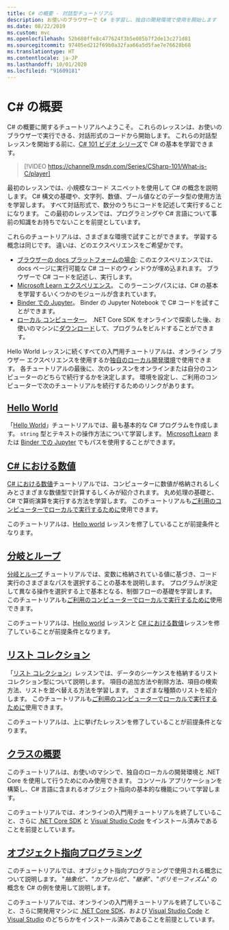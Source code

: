 ```yaml
---
title: C# の概要 - 対話型チュートリアル
description: お使いのブラウザーで C# を学習し、独自の開発環境で使用を開始します
ms.date: 08/22/2019
ms.custom: mvc
ms.openlocfilehash: 52b680ffe8c477624f3b5e085b7f2de13c271d81
ms.sourcegitcommit: 97405ed212f69b0a32faa66a5d5fae7e76628b68
ms.translationtype: HT
ms.contentlocale: ja-JP
ms.lasthandoff: 10/01/2020
ms.locfileid: "91609181"
---
```

# <a name="introduction-to-c"></a>C\# の概要

C# の概要に関するチュートリアルへようこそ。 これらのレッスンは、お使いのブラウザーで実行できる、対話形式のコードから開始します。 これらの対話型レッスンを開始する前に、[C# 101 ビデオ シリーズ](https://aka.ms/dotnet3-csharp)で C# の基本を学習できます。

<!--markdownlint-disable MD034 -->
> [!VIDEO https://channel9.msdn.com/Series/CSharp-101/What-is-C/player]

最初のレッスンでは、小規模なコード スニペットを使用して C# の概念を説明します。 C# 構文の基礎や、文字列、数値、ブール値などのデータ型の使用方法を学習します。 すべて対話形式で、数分のうちにコードを記述して実行することになります。 この最初のレッスンでは、プログラミングや C# 言語について事前の知識をお持ちでないことを前提としています。

これらのチュートリアルは、さまざまな環境で試すことができます。 学習する概念は同じです。 違いは、どのエクスペリエンスをご希望かです。

- [ブラウザーの docs プラットフォームの場合](hello-world.yml): このエクスペリエンスでは、docs ページに実行可能な C# コードのウィンドウが埋め込まれます。 ブラウザーで C# コードを記述し、実行します。
- [Microsoft Learn エクスペリエンス](/learn/paths/csharp-first-steps/)。 このラーニングパスには、C# の基本を学習するいくつかのモジュールが含まれています。
- [Binder での Jupyter](https://mybinder.org/v2/gh/dotnet/try-samples/master?filepath=hello-csharp%2Fhello-world.ipynb)。 Binder の Jupyter Notebook で C# コードを試すことができます。
- [ローカル コンピューター](numbers-in-csharp-local.md)。 .NET Core SDK をオンラインで探索した後、お使いのマシンに[ダウンロード](https://dotnet.microsoft.com/download)して、プログラムをビルドすることができます。

Hello World レッスンに続くすべての入門用チュートリアルは、オンライン ブラウザー エクスペリエンスを使用するか[独自のローカル開発環境](local-environment.md)で使用できます。 各チュートリアルの最後に、次のレッスンをオンラインまたは自分のコンピューターのどちらで続行するかを決定します。 環境を設定し、ご利用のコンピューターで次のチュートリアルを続行するためのリンクがあります。

## <a name="hello-world"></a>[Hello World](hello-world.yml)

「[Hello World](hello-world.yml)」チュートリアルでは、最も基本的な C# プログラムを作成します。 `string` 型とテキストの操作方法について学習します。 [Microsoft Learn](/learn/paths/csharp-first-steps/) または [Binder での Jupyter](https://mybinder.org/v2/gh/dotnet/try-samples/master?filepath=hello-csharp%2Fhello-world.ipynb) でもパスを使用することができます。

## <a name="numbers-in-c"></a>[C# における数値](numbers-in-csharp.yml)

[C# における数値](numbers-in-csharp.yml)チュートリアルでは、コンピューターに数値が格納されるしくみとさまざまな数値型で計算するしくみが紹介されます。 丸め処理の基礎と、C# で算術演算を実行する方法を学習します。 このチュートリアルも[ご利用のコンピューターでローカルで実行するために](numbers-in-csharp-local.md)使用できます。

このチュートリアルは、[Hello world](hello-world.yml) レッスンを修了していることが前提条件となります。

## <a name="branches-and-loops"></a>[分岐とループ](branches-and-loops.yml)

[分岐とループ](branches-and-loops.yml) チュートリアルでは、変数に格納されている値に基づき、コード実行のさまざまなパスを選択することの基本を説明します。 プログラムが決定して異なる操作を選択する上で基本となる、制御フローの基礎を学習します。 このチュートリアルも[ご利用のコンピューターでローカルで実行するために](branches-and-loops-local.md)使用できます。

このチュートリアルは、[Hello world](hello-world.yml) レッスンと [C# における数値](numbers-in-csharp.yml)レッスンを修了していることが前提条件となります。

## <a name="list-collection"></a>[リスト コレクション](list-collection.yml)

「[リスト コレクション](list-collection.yml)」レッスンでは、データのシーケンスを格納するリスト コレクション型について説明します。 項目の追加方法や削除方法、項目の検索方法、リストを並べ替える方法を学習します。 さまざまな種類のリストを紹介します。 このチュートリアルも[ご利用のコンピューターでローカルで実行するために](arrays-and-collections.md)使用できます。

このチュートリアルは、上に挙げたレッスンを修了していることが前提条件となります。

## <a name="introduction-to-classes"></a>[クラスの概要](introduction-to-classes.md)

このチュートリアルは、お使いのマシンで、独自のローカルの開発環境と .NET Core を使用して行うためにのみ使用できます。
コンソール アプリケーションを構築し、C# 言語に含まれるオブジェクト指向の基本的な機能について学習します。

このチュートリアルでは、オンラインの入門用チュートリアルを終了していること、さらに [.NET Core SDK](https://dotnet.microsoft.com/download) と [Visual Studio Code](https://code.visualstudio.com/) をインストール済みであることを前提としています。

## <a name="object-oriented-programming"></a>[オブジェクト指向プログラミング](object-oriented-programming.md)

このチュートリアルでは、オブジェクト指向プログラミングで使用される概念について説明します。 "*抽象化*"、"*カプセル化*"、"*継承*"、"*ポリモーフィズム*" の概念を C# の例を使用して説明します。

このチュートリアルでは、オンラインの入門用チュートリアルを終了していること、さらに開発用マシンに [.NET Core SDK](https://dotnet.microsoft.com/download)、および [Visual Studio Code](https://code.visualstudio.com/) と [Visual Studio](https://visualstudio.com) のどちらかをインストール済みであることを前提としています。
